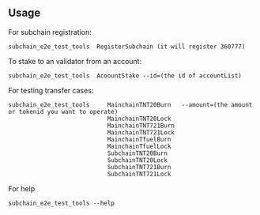## Usage

For subchain registration:

```
subchain_e2e_test_tools  RegisterSubchain (it will register 360777)
```

To stake to an validator from an account:

```
subchain_e2e_test_tools  AcoountStake --id=(the id of accountList)
```

For testing transfer cases:

```
subchain_e2e_test_tools     MainchainTNT20Burn   --amount=(the amount or tokenid you want to operate)
                            MainchainTNT20Lock  
                            MainchainTNT721Burn 
                            MainchainTNT721Lock 
                            MainchainTfuelBurn  
                            MainchainTfuelLock   
                            SubchainTNT20Burn   
                            SubchainTNT20Lock   
                            SubchainTNT721Burn  
                            SubchainTNT721Lock
```

For help 

```
subchain_e2e_test_tools --help
```
